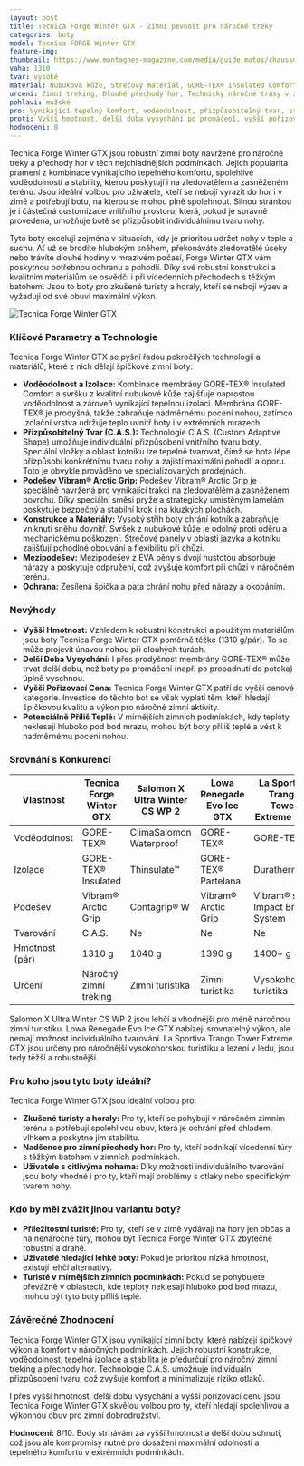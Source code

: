 ```yaml
---
layout: post
title: Tecnica Forge Winter GTX - Zimní pevnost pro náročné treky
categories: boty
model: Tecnica FORGE Winter GTX
feature-img: 
thumbnail: https://www.montagnes-magazine.com/media/guide_matos/chaussure_rando/img_2022/tecnica_2022_forge_winter_gtx_w.jpg
vaha: 1310
tvar: vysoké
material: Nubuková kůže, Strečový materiál, GORE-TEX® Insulated Comfort
urceni: Zimní treking, Dlouhé přechody hor, Technicky náročné trasy v zimě
pohlavi: mužské
pro: Vynikající tepelný komfort, voděodolnost, přizpůsobitelný tvar, stabilita a trakce v náročném zimním terénu.
proti: Vyšší hmotnost, delší doba vysychání po promáčení, vyšší pořizovací cena. Potenciálně příliš teplé pro mírnější zimní podmínky.
hodnoceni: 8
---
```


Tecnica Forge Winter GTX jsou robustní zimní boty navržené pro náročné treky a přechody hor v těch nejchladnějších podmínkách. Jejich popularita pramení z kombinace vynikajícího tepelného komfortu, spolehlivé voděodolnosti a stability, kterou poskytují i na zledovatělém a zasněženém terénu. Jsou ideální volbou pro uživatele, kteří se nebojí vyrazit do hor i v zimě a potřebují botu, na kterou se mohou plně spolehnout. Silnou stránkou je i částečná customizace vnitřního prostoru, která, pokud je správně provedena, umožňuje botě se přizpůsobit individuálnímu tvaru nohy.

Tyto boty excelují zejména v situacích, kdy je prioritou udržet nohy v teple a suchu. Ať už se brodíte hlubokým sněhem, překonáváte zledovatělé úseky nebo trávíte dlouhé hodiny v mrazivém počasí, Forge Winter GTX vám poskytnou potřebnou ochranu a pohodlí. Díky své robustní konstrukci a kvalitním materiálům se osvědčí i při vícedenních přechodech s těžkým batohem. Jsou to boty pro zkušené turisty a horaly, kteří se nebojí výzev a vyžadují od své obuvi maximální výkon. 

![Tecnica Forge Winter GTX ](https://res.cloudinary.com/dvwv5cne3/image/fetch/w_auto,h_450,c_fill,g_auto,f_auto,q_auto/https://cdn.integrator.is/5c89347f10eaae21f8459f3b/products/09d348aa-becf-45a1-8cba-daedafad5219/images/c51298df-cb6f-4855-87b9-10f75f11d62f.png)

### Klíčové Parametry a Technologie

Tecnica Forge Winter GTX se pyšní řadou pokročilých technologií a materiálů, které z nich dělají špičkové zimní boty:

*   **Voděodolnost a Izolace:** Kombinace membrány GORE-TEX® Insulated Comfort a svršku z kvalitní nubukové kůže zajišťuje naprostou voděodolnost a zároveň vynikající tepelnou izolaci. Membrána GORE-TEX® je prodyšná, takže zabraňuje nadměrnému pocení nohou, zatímco izolační vrstva udržuje teplo uvnitř boty i v extrémních mrazech.
*   **Přizpůsobitelný Tvar (C.A.S.):** Technologie C.A.S. (Custom Adaptive Shape) umožňuje individuální přizpůsobení vnitřního tvaru boty. Speciální vložky a oblast kotníku lze tepelně tvarovat, čímž se bota lépe přizpůsobí konkrétnímu tvaru nohy a zajistí maximální pohodlí a oporu. Toto je obvykle prováděno ve specializovaných prodejnách.
*   **Podešev Vibram® Arctic Grip:** Podešev Vibram® Arctic Grip je speciálně navržená pro vynikající trakci na zledovatělém a zasněženém povrchu. Díky speciální směsi pryže a strategicky umístěným lamelám poskytuje bezpečný a stabilní krok i na kluzkých plochách.
*   **Konstrukce a Materiály:** Vysoký střih boty chrání kotník a zabraňuje vniknutí sněhu dovnitř. Svršek z nubukové kůže je odolný proti oděru a mechanickému poškození. Strečové panely v oblasti jazyka a kotníku zajišťují pohodlné obouvání a flexibilitu při chůzi.
*   **Mezipodešev:** Mezipodešev z EVA pěny s dvojí hustotou absorbuje nárazy a poskytuje odpružení, což zvyšuje komfort při chůzi v náročném terénu.
*   **Ochrana:** Zesílená špička a pata chrání nohu před nárazy a okopáním.

### Nevýhody

*   **Vyšší Hmotnost:** Vzhledem k robustní konstrukci a použitým materiálům jsou boty Tecnica Forge Winter GTX poměrně těžké (1310 g/pár). To se může projevit únavou nohou při dlouhých túrách.
*   **Delší Doba Vysychání:** I přes prodyšnost membrány GORE-TEX® může trvat delší dobu, než boty po promáčení (např. po propadnutí do potoka) úplně vyschnou.
*   **Vyšší Pořizovací Cena:** Tecnica Forge Winter GTX patří do vyšší cenové kategorie. Investice do těchto bot se však vyplatí těm, kteří hledají špičkovou kvalitu a výkon pro náročné zimní aktivity.
*   **Potenciálně Příliš Teplé:** V mírnějších zimních podmínkách, kdy teploty neklesají hluboko pod bod mrazu, mohou být boty příliš teplé a vést k nadměrnému pocení nohou.

### Srovnání s Konkurencí

| Vlastnost           | Tecnica Forge Winter GTX | Salomon X Ultra Winter CS WP 2 | Lowa Renegade Evo Ice GTX | La Sportiva Trango Tower Extreme GTX |
| -------------------- | ------------------------ | ------------------------------ | ------------------------ | ---------------------------------- |
| Voděodolnost       | GORE-TEX®                | ClimaSalomon Waterproof        | GORE-TEX®                | GORE-TEX®                          |
| Izolace            | GORE-TEX® Insulated       | Thinsulate™                   | GORE-TEX® Partelana     | Duratherm®                         |
| Podešev            | Vibram® Arctic Grip      | Contagrip® W                  | Vibram® Arctic Grip      | Vibram® s Impact Brake System      |
| Tvarování           | C.A.S.                   | Ne                           | Ne                           | Ne                                 |
| Hmotnost (pár)     | 1310 g                   | 1040 g       | 1390 g             |  1400+ g                       |
| Určení             | Náročný zimní treking    | Zimní turistika                | Zimní turistika          | Vysokohorská turistika             |

Salomon X Ultra Winter CS WP 2 jsou lehčí a vhodnější pro méně náročnou zimní turistiku. Lowa Renegade Evo Ice GTX nabízejí srovnatelný výkon, ale nemají možnost individuálního tvarování. La Sportiva Trango Tower Extreme GTX jsou určeny pro náročnější vysokohorskou turistiku a lezení v ledu, jsou tedy těžší a robustnější.

### Pro koho jsou tyto boty ideální?

Tecnica Forge Winter GTX jsou ideální volbou pro:

*   **Zkušené turisty a horaly:** Pro ty, kteří se pohybují v náročném zimním terénu a potřebují spolehlivou obuv, která je ochrání před chladem, vlhkem a poskytne jim stabilitu.
*   **Nadšence pro zimní přechody hor:** Pro ty, kteří podnikají vícedenní túry s těžkým batohem v zimních podmínkách.
*   **Uživatele s citlivýma nohama:** Díky možnosti individuálního tvarování jsou boty vhodné i pro ty, kteří mají problémy s otlaky nebo specifickým tvarem nohy.

### Kdo by měl zvážit jinou variantu boty?

*   **Příležitostní turisté:** Pro ty, kteří se v zimě vydávají na hory jen občas a na nenáročné túry, mohou být Tecnica Forge Winter GTX zbytečně robustní a drahé.
*   **Uživatelé hledající lehké boty:** Pokud je prioritou nízká hmotnost, existují lehčí alternativy.
*   **Turisté v mírnějších zimních podmínkách:** Pokud se pohybujete převážně v oblastech, kde teploty neklesají hluboko pod bod mrazu, mohou být tyto boty příliš teplé.

### Závěrečné Zhodnocení

Tecnica Forge Winter GTX jsou vynikající zimní boty, které nabízejí špičkový výkon a komfort v náročných podmínkách. Jejich robustní konstrukce, voděodolnost, tepelná izolace a stabilita je předurčují pro náročný zimní treking a přechody hor. Technologie C.A.S. umožňuje individuální přizpůsobení tvaru, což zvyšuje komfort a minimalizuje riziko otlaků.

I přes vyšší hmotnost, delší dobu vysychání a vyšší pořizovací cenu jsou Tecnica Forge Winter GTX skvělou volbou pro ty, kteří hledají spolehlivou a výkonnou obuv pro zimní dobrodružství.

**Hodnocení:** 8/10. Body strhávám za vyšší hmotnost a delší dobu schnutí, což jsou ale kompromisy nutné pro dosažení maximální odolnosti a tepelného komfortu v extrémních podmínkách.